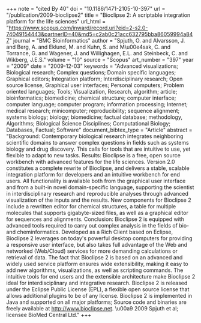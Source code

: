 +++
note = "cited By 40"
doi = "10.1186/1471-2105-10-397"
url = "/publication/2009-bioclipse2"
title = "Bioclipse 2: A scriptable integration platform for the life sciences"
url_html = "https://www.scopus.com/inward/record.uri?eid=2-s2.0-74049154443&partnerID=40&md5=c2ab0c21acc632795bba86059994a847"
journal = "BMC Bioinformatics"
author = "Spjuth, O. and Alvarsson, J. and Berg, A. and Eklund, M. and Kuhn, S. and M\u00e4sak, C. and Torrance, G. and Wagener, J. and Willighagen, E.L. and Steinbeck, C. and Wikberg, J.E.S."
volume = "10"
source = "Scopus"
art_number = "397"
year = "2009"
date = "2009-12-03"
keywords = "Advanced visualizations;  Biological research;  Complex questions;  Domain specific languages;  Graphical editors;  Integration platform;  Interdisciplinary research;  Open source license, Graphical user interfaces;  Personal computers;  Problem oriented languages;  Tools;  Visualization, Research, algorithm;  article;  bioinformatics;  biomedicine;  chemical structure;  computer interface;  computer language;  computer program;  information processing;  Internet;  medical research;  minicomputer;  reproducibility;  sequence alignment;  systems biology;  biology;  biomedicine;  factual database;  methodology, Algorithms;  Biological Science Disciplines;  Computational Biology;  Databases, Factual;  Software"
document_bibtex_type = "Article"
abstract = "Background: Contemporary biological research integrates neighboring scientific domains to answer complex questions in fields such as systems biology and drug discovery. This calls for tools that are intuitive to use, yet flexible to adapt to new tasks. Results: Bioclipse is a free, open source workbench with advanced features for the life sciences. Version 2.0 constitutes a complete rewrite of Bioclipse, and delivers a stable, scalable integration platform for developers and an intuitive workbench for end users. All functionality is available both from the graphical user interface and from a built-in novel domain-specific language, supporting the scientist in interdisciplinary research and reproducible analyses through advanced visualization of the inputs and the results. New components for Bioclipse 2 include a rewritten editor for chemical structures, a table for multiple molecules that supports gigabyte-sized files, as well as a graphical editor for sequences and alignments. Conclusion: Bioclipse 2 is equipped with advanced tools required to carry out complex analysis in the fields of bio- and cheminformatics. Developed as a Rich Client based on Eclipse, Bioclipse 2 leverages on today's powerful desktop computers for providing a responsive user interface, but also takes full advantage of the Web and networked (Web/Cloud) services for more demanding calculations or retrieval of data. The fact that Bioclipse 2 is based on an advanced and widely used service platform ensures wide extensibility, making it easy to add new algorithms, visualizations, as well as scripting commands. The intuitive tools for end users and the extensible architecture make Bioclipse 2 ideal for interdisciplinary and integrative research. Bioclipse 2 is released under the Eclipse Public License (EPL), a flexible open source license that allows additional plugins to be of any license. Bioclipse 2 is implemented in Java and supported on all major platforms; Source code and binaries are freely available at http://www.bioclipse.net. \u00a9 2009 Spjuth et al; licensee BioMed Central Ltd."
+++

